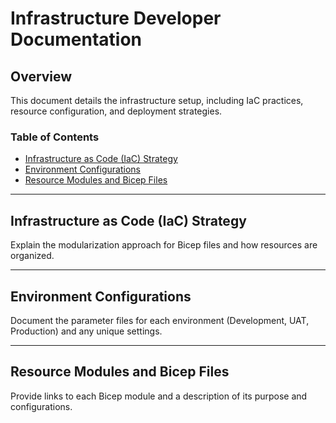 # Infrastructure Developer Documentation

## Overview

This document details the infrastructure setup, including IaC practices, resource configuration, and deployment strategies.

### Table of Contents

- [Infrastructure as Code (IaC) Strategy](#infrastructure-as-code-iac-strategy)
- [Environment Configurations](#environment-configurations)
- [Resource Modules and Bicep Files](#resource-modules-and-bicep-files)

---

## Infrastructure as Code (IaC) Strategy

Explain the modularization approach for Bicep files and how resources are organized.

---

## Environment Configurations

Document the parameter files for each environment (Development, UAT, Production) and any unique settings.

---

## Resource Modules and Bicep Files

Provide links to each Bicep module and a description of its purpose and configurations.
